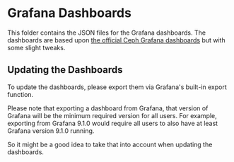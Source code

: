 # Grafana Dashboards

This folder contains the JSON files for the Grafana dashboards.
The dashboards are based upon [the official Ceph Grafana dashboards](https://github.com/ceph/ceph/tree/main/monitoring/ceph-mixin) but with some slight tweaks.

## Updating the Dashboards

To update the dashboards, please export them via Grafana's built-in export function.

Please note that exporting a dashboard from Grafana, that version of Grafana will be the minimum required version for all users. For example, exporting from Grafana 9.1.0 would require all users to also have at least Grafana version 9.1.0 running.

So it might be a good idea to take that into account when updating the dashboards.
